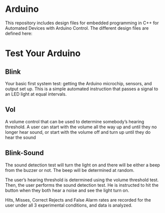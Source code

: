 # Arduino
This repository includes design files for embedded programming in C++ for Automated Devices with Arduino Control. The different design files are defined here:

# Test Your Arduino

## Blink
Your basic first system test: getting the Arduino microchip, sensors, and output set up.
This is a simple automated instruction that passes a signal to an LED light at equal intervals.

## Vol
A volume control that can be used to determine somebody’s hearing threshold. A user can start with the volume all the way up and until they no longer hear sound, or start with the volume off and turn up until they do hear the sound

## Blink-Sound

The sound detection test will turn the light on and there will be either a beep from the buzzer or not. The beep will be determined at random.

The user’s hearing threshold is determined using the volume threshold test. Then, the user performs the sound detection test. He is instructed to hit the button when they both hear a noise and see the light turn on.

Hits, Misses, Correct Rejects and False Alarm rates are recorded for the user under all 3 experimental conditions, and data is analyzed.
